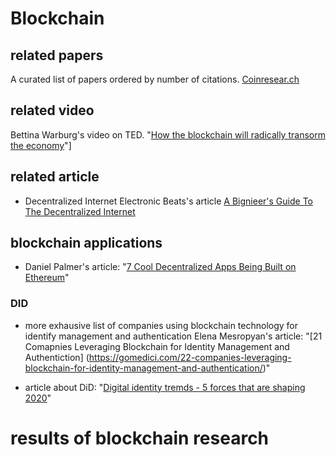 # Blockchain

## related papers 

A curated list of papers ordered by number of citations. [Coinresear.ch](https://www.coinresear.ch/papers)  


## related video

Bettina Warburg's video on TED. "[How the blockchain will radically transorm the economy](https://www.ted.com/talks/bettina_warburg_how_the_blockchain_will_radically_transform_the_economy)"]

## related article

* Decentralized Internet
Electronic Beats's article
[A Bignieer's Guide To The Decentralized Internet](https://www.electronicbeats.net/a-beginners-guide-to-the-decentralized-internet/)


## blockchain applications

* Daniel Palmer's article: "[7 Cool Decentralized Apps Being Built on Ethereum](https://www.coindesk.com/7-cool-decentralized-apps-built-ethereum)"

### DID
* more exhausive list of companies using blockchain technology for identify management and authentication
Elena Mesropyan's article: "[21 Comapnies Leveraging Blockchain for Identity Management and Authentiction]
(https://gomedici.com/22-companies-leveraging-blockchain-for-identity-management-and-authentication/)"

* article about DiD: "[Digital identity tremds - 5 forces that are shaping 2020](https://www.gemalto.com/govt/identity/digital-identity-services/trends)"

# results of blockchain research 
